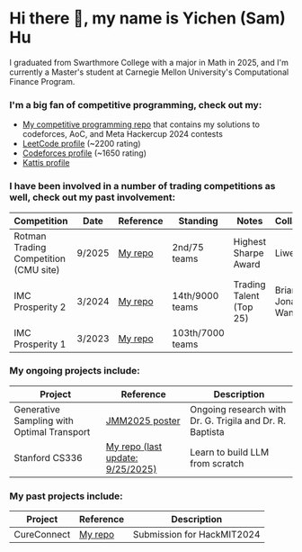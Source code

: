 # Hi there 👋, my name is Yichen (Sam) Hu

I graduated from Swarthmore College with a major in Math in 2025, and I'm currently a Master's student at Carnegie Mellon University's Computational Finance Program.

### I'm a big fan of competitive programming, check out my:

- [My competitive programming repo](https://github.com/samhuyc/Competitive-Programming-Prep) that contains my solutions to codeforces, AoC, and Meta Hackercup 2024 contests
- [LeetCode profile](https://leetcode.com/u/bronzekiller2017/) (~2200 rating)
- [Codeforces profile](https://codeforces.com/profile/samhuyc) (~1650 rating)
- [Kattis profile](https://open.kattis.com/users/samhuyc)

### I have been involved in a number of trading competitions as well, check out my past involvement:

| Competition | Date | Reference | Standing | Notes | Collaborators |
| --- | --- | --- | --- | --- | --- |
|Rotman Trading Competition (CMU site)| 9/2025 | [My repo](https://github.com/samhuyc/Rotman2025) | 2nd/75 teams | Highest Sharpe Award | Liwen Tang|
|IMC Prosperity 2| 3/2024 | [My repo](https://github.com/samhuyc/IMC2024) | 14th/9000 teams | Trading Talent (Top 25)| Brian Xiang, Jonathan Wang|
|IMC Prosperity 1| 3/2023 | [My repo](https://github.com/samhuyc/IMC2023) | 103th/7000 teams | | | 

### My ongoing projects include:

| Project | Reference | Description | 
| --- | --- | --- | 
| Generative Sampling with Optimal Transport| [JMM2025 poster](https://github.com/samhuyc/Optimal-Transport-based-Gradient-Flow-Model) | Ongoing research with Dr. G. Trigila and Dr. R. Baptista | 
| Stanford CS336 | [My repo (last update: 9/25/2025)](https://github.com/samhuyc/CS336-hw1) | Learn to build LLM from scratch | 

### My past projects include:

| Project | Reference | Description | 
| --- | --- | --- |
| CureConnect| [My repo](https://github.com/samhuyc/Cure-Connect) | Submission for HackMIT2024 |